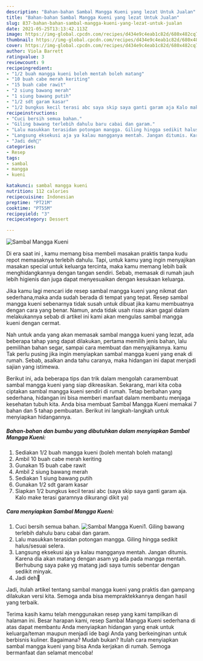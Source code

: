 ```yaml
---
description: "Bahan-bahan Sambal Mangga Kueni yang lezat Untuk Jualan"
title: "Bahan-bahan Sambal Mangga Kueni yang lezat Untuk Jualan"
slug: 837-bahan-bahan-sambal-mangga-kueni-yang-lezat-untuk-jualan
date: 2021-05-25T13:13:42.113Z
image: https://img-global.cpcdn.com/recipes/d434e9c4eab1c82d/680x482cq70/sambal-mangga-kueni-foto-resep-utama.jpg
thumbnail: https://img-global.cpcdn.com/recipes/d434e9c4eab1c82d/680x482cq70/sambal-mangga-kueni-foto-resep-utama.jpg
cover: https://img-global.cpcdn.com/recipes/d434e9c4eab1c82d/680x482cq70/sambal-mangga-kueni-foto-resep-utama.jpg
author: Viola Barrett
ratingvalue: 3
reviewcount: 9
recipeingredient:
- "1/2 buah mangga kueni boleh mentah boleh matang"
- "10 buah cabe merah keriting"
- "15 buah cabe rawit"
- "2 siung bawang merah"
- "1 siung bawang putih"
- "1/2 sdt garam kasar"
- "1/2 bungkus kecil terasi abc saya skip saya ganti garam aja Kalo make terasi garamnya dikurangi dikit ya"
recipeinstructions:
- "Cuci bersih semua bahan."
- "Giling bawang terlebih dahulu baru cabai dan garam."
- "Lalu masukkan terasidan potongan mangga. Giling hingga sedikit halus/sesuai selera."
- "Langsung eksekusi aja ya kalau mangganya mentah. Jangan ditumis. Karena dia akan matang dengan asam yg ada pada mangga mentah. Berhubung saya pake yg matang jadi saya tumis sebentar dengan sedikit minyak."
- "Jadi deh💓"
categories:
- Resep
tags:
- sambal
- mangga
- kueni

katakunci: sambal mangga kueni 
nutrition: 112 calories
recipecuisine: Indonesian
preptime: "PT21M"
cooktime: "PT55M"
recipeyield: "3"
recipecategory: Dessert

---
```



![Sambal Mangga Kueni](https://img-global.cpcdn.com/recipes/d434e9c4eab1c82d/680x482cq70/sambal-mangga-kueni-foto-resep-utama.jpg)

Di era  saat ini , kamu memang bisa membeli masakan praktis tanpa kudu repot memasaknya terlebih dahulu. Tapi, untuk kamu yang ingin menyajikan masakan special untuk keluarga tercinta, maka kamu memang lebih baik menghidangkannya dengan tangan sendiri. Sebab, memasak di rumah jauh lebih higienis dan juga dapat menyesuaikan dengan kesukaan keluarga.

Jika kamu lagi mencari ide resep sambal mangga kueni yang nikmat dan sederhana,maka anda sudah berada di tempat yang tepat. Resep sambal mangga kueni  sebenarnya tidak susah untuk dibuat jika kamu membuatnya dengan cara yang benar. Namun, anda tidak usah risau akan gagal dalam melakukannya 
sebab di artikel ini kami akan mengulas sambal mangga kueni dengan cermat.  



Nah untuk anda yang akan memasak sambal mangga kueni yang lezat, ada beberapa tahap yang dapat dilakukan, pertama memilih jenis bahan, lalu pemilihan bahan segar, sampai cara membuat dan menyajikannya. kamu Tak perlu pusing jika ingin menyiapkan sambal mangga kueni yang enak di rumah. Sebab, asalkan anda  tahu caranya, maka hidangan ini dapat menjadi sajian yang istimewa.

Berikut ini, ada beberapa tips dan trik dalam mengolah caramembuat sambal mangga kueni yang siap dikreasikan. Sekarang, mari kita coba ciptakan sambal mangga kueni sendiri di rumah. Tetap berbahan yang sederhana, hidangan ini bisa memberi manfaat dalam membantu menjaga kesehatan tubuh kita. Anda bisa membuat Sambal Mangga Kueni memakai 7 bahan dan 5 tahap pembuatan. Berikut ini langkah-langkah untuk menyiapkan hidangannya.

<!--inarticleads1-->

##### Bahan-bahan dan bumbu yang dibutuhkan dalam menyiapkan Sambal Mangga Kueni:

1. Sediakan 1/2 buah mangga kueni (boleh mentah boleh matang)
1. Ambil 10 buah cabe merah keriting
1. Gunakan 15 buah cabe rawit
1. Ambil 2 siung bawang merah
1. Sediakan 1 siung bawang putih
1. Gunakan 1/2 sdt garam kasar
1. Siapkan 1/2 bungkus kecil terasi abc (saya skip saya ganti garam aja. Kalo make terasi garamnya dikurangi dikit ya)




<!--inarticleads2-->

##### Cara menyiapkan Sambal Mangga Kueni:

1. Cuci bersih semua bahan.
<img src="https://img-global.cpcdn.com/steps/b627a7896f4a80e6/160x128cq70/sambal-mangga-kueni-langkah-memasak-1-foto.jpg" alt="Sambal Mangga Kueni">1. Giling bawang terlebih dahulu baru cabai dan garam.
1. Lalu masukkan terasidan potongan mangga. Giling hingga sedikit halus/sesuai selera.
1. Langsung eksekusi aja ya kalau mangganya mentah. Jangan ditumis. Karena dia akan matang dengan asam yg ada pada mangga mentah. Berhubung saya pake yg matang jadi saya tumis sebentar dengan sedikit minyak.
1. Jadi deh💓




Jadi, itulah artikel tentang  sambal mangga kueni  yang praktis dan gampang dilakukan versi kita. Semoga anda bisa mempraktekkannya dengan hasil yang terbaik. 

Terima kasih kamu telah menggunakan resep yang kami tampilkan di halaman ini. Besar harapan kami, resep  Sambal Mangga Kueni sederhana di atas dapat membantu Anda menyiapkan hidangan yang enak untuk keluarga/teman maupun menjadi ide bagi Anda yang berkeinginan untuk berbisnis kuliner. Bagaimana? Mudah bukan? Itulah cara menyiapkan sambal mangga kueni yang bisa Anda kerjakan di rumah. Semoga bermanfaat dan selamat mencoba!

